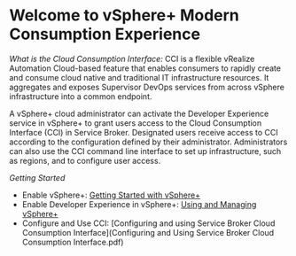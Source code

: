 # Welcome to vSphere+ Modern Consumption Experience

*What is the Cloud Consumption Interface:* CCI is a flexible vRealize Automation Cloud-based feature that enables consumers to rapidly create and consume cloud native and traditional IT infrastructure resources. It aggregates and exposes Supervisor DevOps services from across vSphere infrastructure into a common endpoint.

A vSphere+ cloud administrator can activate the Developer Experience service in vSphere+ to 
grant users access to the Cloud Consumption Interface (CCI) in Service Broker. Designated 
users receive access to CCI according to the configuration defined by their administrator. 
Administrators can also use the CCI command line interface to set up infrastructure, such as 
regions, and to configure user access.

*Getting Started*
* Enable vSphere+: [Getting Started with vSphere+](https://docs.vmware.com/en/VMware-vSphere+/services/vsphereplus-getting-started/GUID-7FE4A507-B528-4359-A4B0-943C5E4E084D.html)
* Enable Developer Experience in vSphere+: [Using and Managing vSphere+](vsphereplus-using-managing_v2.pdf)
* Configure and Use CCI: [Configuring and using Service Broker Cloud Consumption Interface](Configuring and Using Service Broker Cloud Consumption Interface.pdf)
